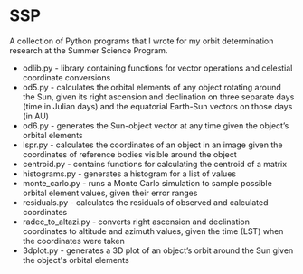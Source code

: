 # SSP
A collection of Python programs that I wrote for my orbit determination research at the Summer Science Program.
* odlib.py - library containing functions for vector operations and celestial coordinate conversions
* od5.py - calculates the orbital elements of any object rotating around the Sun, given its right ascension and declination on three separate days (time in Julian days) and the equatorial Earth-Sun vectors on those days (in AU)
* od6.py - generates the Sun-object vector at any time given the object’s orbital elements 
* lspr.py - calculates the coordinates of an object in an image given the coordinates of reference bodies visible around the object
* centroid.py -  contains functions for calculating the centroid of a matrix
* histograms.py - generates a histogram for a list of values
* monte_carlo.py - runs a Monte Carlo simulation to sample possible orbital element values, given their error ranges
* residuals.py - calculates the residuals of observed and calculated coordinates
* radec_to_altazi.py - converts right ascension and declination coordinates to altitude and azimuth values, given the time (LST) when the coordinates were taken
* 3dplot.py - generates a 3D plot of an object’s orbit around the Sun given the object's orbital elements 
